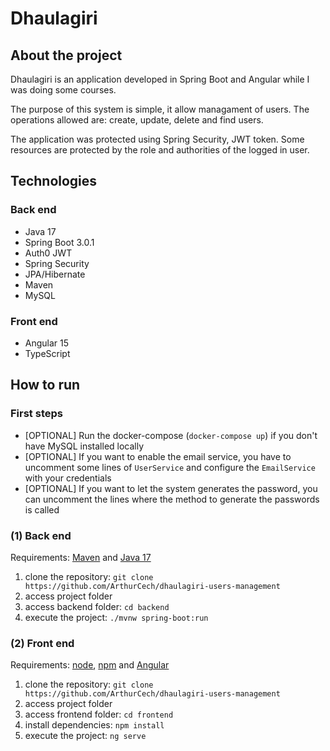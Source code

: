 # Dhaulagiri

## About the project

Dhaulagiri is an application developed in Spring Boot and Angular while I was doing some courses.

The purpose of this system is simple, it allow managament of users. The operations allowed are: create, update, delete and find users.

The application was protected using Spring Security, JWT token. Some resources are protected by the role and authorities of the logged in user.

## Technologies

### Back end

- Java 17
- Spring Boot 3.0.1
- Auth0 JWT
- Spring Security
- JPA/Hibernate
- Maven
- MySQL

### Front end

- Angular 15
- TypeScript

## How to run

### First steps

- [OPTIONAL] Run the docker-compose (`docker-compose up`) if you don't have MySQL installed locally
- [OPTIONAL] If you want to enable the email service, you have to uncomment some lines of `UserService` and configure the `EmailService` with your credentials
- [OPTIONAL] If you want to let the system generates the password, you can uncomment the lines where the method to generate the passwords is called

### (1) Back end

Requirements: [Maven](https://maven.apache.org/) and [Java 17](https://www.oracle.com/java/technologies/downloads/)

1. clone the repository: `git clone https://github.com/ArthurCech/dhaulagiri-users-management`
2. access project folder
3. access backend folder: `cd backend`
4. execute the project: `./mvnw spring-boot:run`

### (2) Front end

Requirements: [node](https://nodejs.org/en/), [npm](https://www.npmjs.com/) and [Angular](https://angular.io/)

1. clone the repository: `git clone https://github.com/ArthurCech/dhaulagiri-users-management`
2. access project folder
3. access frontend folder: `cd frontend`
4. install dependencies: `npm install`
5. execute the project: `ng serve`
